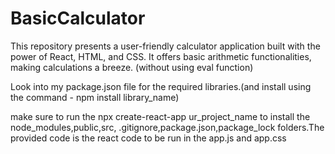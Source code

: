 # BasicCalculator
This repository presents a user-friendly calculator application built with the power of React, HTML, and CSS. It offers basic arithmetic functionalities, making calculations a breeze.
(without using eval function)

Look into my package.json file for the required libraries.(and install using the command - 
npm install library_name)

make sure to run the npx create-react-app ur_project_name to install the node_modules,public,src, 
.gitignore,package.json,package_lock folders.The provided code is the react code to be run in the app.js and app.css
